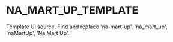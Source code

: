 # NA_MART_UP_TEMPLATE
Template UI source. Find and replace 'na-mart-up', 'na_mart_up', 'naMartUp', 'Na Mart Up'.

